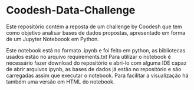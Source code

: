 # Coodesh-Data-Challenge
Este repositório contém a reposta de um challenge by Coodesh que tem como objetivo analisar bases de dados propostas, apresentado em forma de um Jupyter Noteboook em Python.

Este notebook está no formato .ipynb e foi feito em python, as bibliotecas usados estão no arquivo requirements.txt
Para utilizar o notebook é necessário fazer download do repositório e abri-lo com alguma IDE capaz de abrir arquivos ipynb, as bases de dados já estão no repositório e são carregadas assim que executar o notebook. Para facilitar a visualização há também uma versão em HTML do notebook. 
